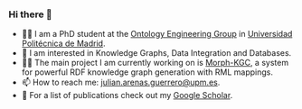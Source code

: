 ### Hi there 👋

- :scientist: I am a PhD student at the [Ontology Engineering Group](https://oeg.fi.upm.es) in [Universidad Politécnica de Madrid](https://www.upm.es/internacional).
- :microscope: I am interested in Knowledge Graphs, Data Integration and Databases.
- :man_technologist: The main project I am currently working on is [Morph-KGC](https://github.com/morph-kgc/morph-kgc/), a system for powerful RDF knowledge graph generation with RML mappings.
- 📫 How to reach me: [julian.arenas.guerrero@upm.es](mailto:julian.arenas.guerrero@upm.es).
- :bookmark_tabs: For a list of publications check out my [Google Scholar](https://scholar.google.com/citations?user=h6sdZi4AAAAJ&hl=en).

